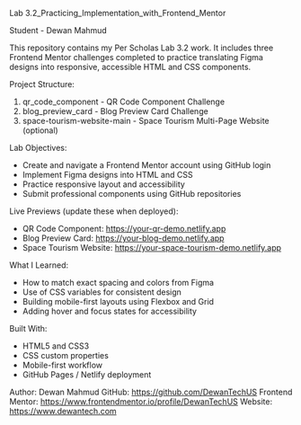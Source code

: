 Lab 3.2_Practicing_Implementation_with_Frontend_Mentor

Student - Dewan Mahmud

This repository contains my Per Scholas Lab 3.2 work. It includes three Frontend Mentor challenges completed to practice translating Figma designs into responsive, accessible HTML and CSS components.

Project Structure:
1. qr_code_component - QR Code Component Challenge
2. blog_preview_card - Blog Preview Card Challenge
3. space-tourism-website-main - Space Tourism Multi-Page Website (optional)

Lab Objectives:
- Create and navigate a Frontend Mentor account using GitHub login
- Implement Figma designs into HTML and CSS
- Practice responsive layout and accessibility
- Submit professional components using GitHub repositories

Live Previews (update these when deployed):
- QR Code Component: https://your-qr-demo.netlify.app
- Blog Preview Card: https://your-blog-demo.netlify.app
- Space Tourism Website: https://your-space-tourism-demo.netlify.app

What I Learned:
- How to match exact spacing and colors from Figma
- Use of CSS variables for consistent design
- Building mobile-first layouts using Flexbox and Grid
- Adding hover and focus states for accessibility

Built With:
- HTML5 and CSS3
- CSS custom properties
- Mobile-first workflow
- GitHub Pages / Netlify deployment

Author:
Dewan Mahmud 
GitHub: https://github.com/DewanTechUS
Frontend Mentor: https://www.frontendmentor.io/profile/DewanTechUS
Website: https://www.dewantech.com
